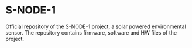 # S-NODE-1
Official repository of the S-NODE-1 project, a solar powered environmental sensor. The repository contains firmware, software and HW files of the project. 

